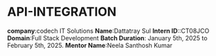 # API-INTEGRATION
**company**:codech IT Solutions
**Name**:Dattatray Sul
**Intern ID**::CT08JCO
**Domain**:Full Stack Development
**Batch Duration**: January 5th, 2025 to February 5th, 2025.
**Mentor Name**:Neela Santhosh Kumar



